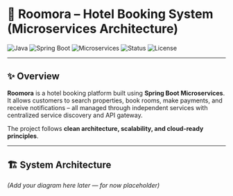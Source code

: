 # 🏨 Roomora – Hotel Booking System (Microservices Architecture)

![Java](https://img.shields.io/badge/Java-17-blue) 
![Spring Boot](https://img.shields.io/badge/Spring%20Boot-3.x-brightgreen)
![Microservices](https://img.shields.io/badge/Architecture-Microservices-orange)
![Status](https://img.shields.io/badge/Status-In%20Development-yellow)
![License](https://img.shields.io/badge/License-MIT-lightgrey)

---

## ✨ Overview
**Roomora** is a hotel booking platform built using **Spring Boot Microservices**.  
It allows customers to search properties, book rooms, make payments, and receive notifications – all managed through independent services with centralized service discovery and API gateway.  

The project follows **clean architecture, scalability, and cloud-ready principles**.

---

## 🏗️ System Architecture
*(Add your diagram here later — for now placeholder)*  

